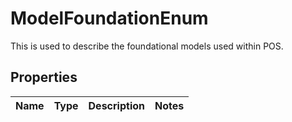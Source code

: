 # ModelFoundationEnum

This is used to describe the foundational models used within POS.

## Properties

Name | Type | Description | Notes
------------ | ------------- | ------------- | -------------



